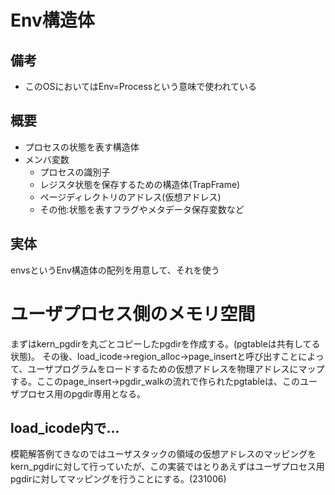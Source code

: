 # Env構造体
## 備考
- このOSにおいてはEnv=Processという意味で使われている
## 概要
- プロセスの状態を表す構造体
- メンバ変数
    - プロセスの識別子
    - レジスタ状態を保存するための構造体(TrapFrame)
    - ページディレクトリのアドレス(仮想アドレス)
    - その他:状態を表すフラグやメタデータ保存変数など
## 実体
envsというEnv構造体の配列を用意して、それを使う    

# ユーザプロセス側のメモリ空間
まずはkern_pgdirを丸ごとコピーしたpgdirを作成する。(pgtableは共有してる状態)。
その後、load_icode->region_alloc->page_insertと呼び出すことによって、ユーザプログラムをロードするための仮想アドレスを物理アドレスにマップする。ここのpage_insert->pgdir_walkの流れで作られたpgtableは、このユーザプロセス用のpgdir専用となる。
## load_icode内で...
模範解答例てきなのではユーザスタックの領域の仮想アドレスのマッピングをkern_pgdirに対して行っていたが、この実装ではとりあえずはユーザプロセス用pgdirに対してマッピングを行うことにする。(231006)